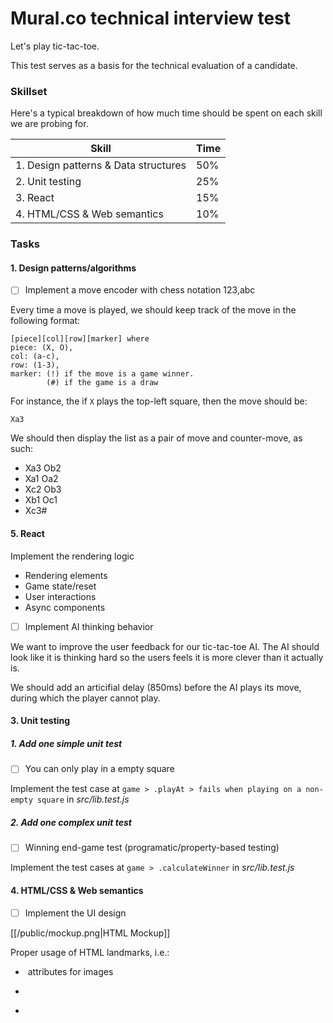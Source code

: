 # Mural.co technical interview test

Let's play tic-tac-toe.

This test serves as a basis for the technical evaluation of a candidate.

### Skillset

Here's a typical breakdown of how much time should be spent on each skill we are probing for.

|Skill|Time|
|-----|----|
|1. Design patterns & Data structures|50%| 
|2. Unit testing|25%|
|3. React|15%|
|4. HTML/CSS & Web semantics|10%|

### Tasks

#### 1. Design patterns/algorithms

 - [ ] Implement a move encoder with chess notation 123,abc
 
 Every time a move is played, we should keep track of the move in the following format:
 
 ```
 [piece][col][row][marker] where 
 piece: (X, O), 
 col: (a-c), 
 row: (1-3), 
 marker: (!) if the move is a game winner.
         (#) if the game is a draw 
 ```
 
 For instance, the if `X` plays the top-left square, then the move should be:
 
 `Xa3`
 
 We should then display the list as a pair of move and counter-move, as such:
 
 - Xa3 Ob2
 - Xa1 Oa2
 - Xc2 Ob3
 - Xb1 Oc1
 - Xc3#

#### 5. React

Implement the rendering logic 

 - Rendering elements
 - Game state/reset
 - User interactions
 - Async components
 
 - [ ] Implement AI thinking behavior
 
 We want to improve the user feedback for our tic-tac-toe AI. 
 The AI should look like it is thinking hard so the users feels it is more clever than it actually is.

 We should add an articifial delay (850ms) before the AI plays its move, during which the player cannot play.

#### 3. Unit testing

##### 1. Add one simple unit test

 - [ ] You can only play in a empty square
 
 Implement the test case at `game > .playAt > fails when playing on a non-empty square` in _src/lib.test.js_

##### 2. Add one complex unit test

 - [ ] Winning end-game test (programatic/property-based testing)
 
 Implement the test cases at `game > .calculateWinner` in _src/lib.test.js_

#### 4. HTML/CSS & Web semantics

 - [ ] Implement the UI design
 
 [[/public/mockup.png|HTML Mockup]]
 
Proper usage of HTML landmarks, i.e.:

 - <img alt /> attributes for images
 - <p />
 - <section />
